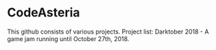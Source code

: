 # CodeAsteria

This github consists of various projects.
Project list:
Darktober 2018 - A game jam running until October 27th, 2018.
